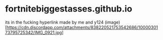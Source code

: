 # fortnitebiggestasses.github.io
its in the fucking hyperlink made by me and y124
(image)[https://cdn.discordapp.com/attachments/838220521753542686/1000030173795725342/IMG_0921.jpg]

